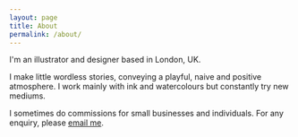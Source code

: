 ```yaml
---
layout: page
title: About
permalink: /about/
---
```

I'm an illustrator and designer based in London, UK.

I make little wordless stories, conveying a playful, naive and positive atmosphere. I work mainly with ink and watercolours but constantly try new mediums.

I sometimes do commissions for small businesses and individuals. For any enquiry, please [email me](mailto:vincentnavetat@gmail.com).
